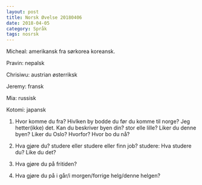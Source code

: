 ```yaml
---
layout: post
title: Norsk Øvelse 20180406
date: 2018-04-05 
category: Språk
tags: nosrsk
---
```

Micheal: amerikansk fra sørkorea koreansk.

Pravin: nepalsk

Chrisiwu: austrian østerriksk

Jeremy: fransk

Mia: russisk

Kotomi: japansk

1. Hvor komme du fra? Hivlken by bodde du før du komme til norge?
Jeg hetter(ikke) det.
Kan du beskriver byen din? stor elle lille?
Liker du denne byen?
Liker du Oslo? Hvorfor?
Hvor bo du nå?

2. Hva gjøre du? studere eller studere eller  finn job?
studere:
Hva studere du?
Like du det?

3. Hva gjøre du på fritiden?

4. Hva gjøre du på i går/i morgen/forrige helg/denne helgen?
